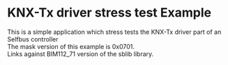 KNX-Tx driver stress test Example
=================================

This is a simple application which stress tests the KNX-Tx driver part of an Selfbus controller\
The mask version of this example is 0x0701.\
Links against BIM112_71 version of the sblib library.
